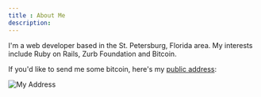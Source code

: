 ```yaml
---
title : About Me
description:
---
```


I'm a web developer based in the St. Petersburg, Florida area.  My
interests include Ruby on Rails, Zurb Foundation and Bitcoin.

If you'd like to send me some bitcoin, here's my [public
address](bitcoin:1FL4vuNSc5Y2m13wCp5jNWwbMcMErC4oqa?message=binaryphile.com%20donation):

![My Address]({{urls.media}}/bitcoin-qr-code.png)
